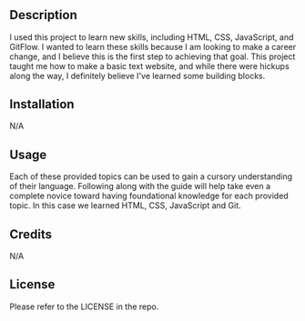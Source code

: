 # <Prework Study Guide Webpage>

## Description

I used this project to learn new skills, including HTML, CSS, JavaScript, and GitFlow. I wanted to learn these skills because I am looking to make a career change, and I believe this is the first step to achieving that goal. This project taught me how to make a basic text website, and while there were hickups along the way, I definitely believe I've learned some building blocks. 

## Installation

N/A

## Usage

Each of these provided topics can be used to gain a cursory understanding of their language. Following along with the guide will help take even a complete novice toward having foundational knowledge for each provided topic. In this case we learned HTML, CSS, JavaScript and Git.

## Credits

N/A

## License

Please refer to the LICENSE in the repo.
